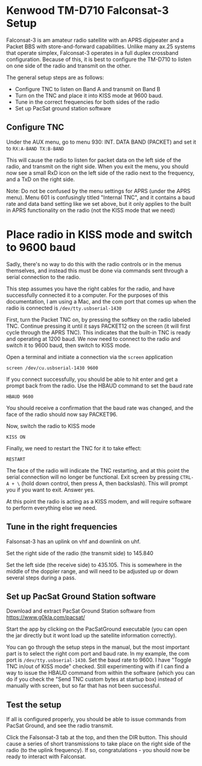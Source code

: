 # Kenwood TM-D710 Falconsat-3 Setup
Falconsat-3 is am amateur radio satellite with an APRS digipeater and a Packet BBS with store-and-forward capabilities. Unlike many ax.25 systems that operate simplex, Falconsat-3 operates in a full duplex crossband configuration. Because of this, it is best to configure the TM-D710 to listen on one side of the radio and transmit on the other. 

The general setup steps are as follows:

- Configure TNC to listen on Band A and transmit on Band B
- Turn on the TNC and place it into KISS mode at 9600 baud.
- Tune in the correct frequencies for both sides of the radio
- Set up PacSat ground station software

## Configure TNC
Under the AUX menu, go to menu 930: INT. DATA BAND (PACKET) and set it to `RX:A-BAND TX:B-BAND`

This will cause the radio to listen for packet data on the left side of the radio, and transmit on the right side. When you exit the menu, you should now see a small RxD icon on the left side of the radio next to the frequency, and a TxD on the right side.

Note: Do not be confused by the menu settings for APRS (under the APRS menu). Menu 601 is confusingly titled "Internal TNC", and it contains a baud rate and data band setting like we set above, but it only applies to the built in APRS functionality on the radio (not the KISS mode that we need)

# Place radio in KISS mode and switch to 9600 baud
Sadly, there's no way to do this with the radio controls or in the menus themselves, and instead this must be done via commands sent through a serial connection to the radio.

This step assumes you have the right cables for the radio, and have successfully connected it to a computer. For the purposes of this documentation, I am using a Mac, and the com port that comes up when the radio is connected is `/dev/tty.usbserial-1430`

First, turn the Packet TNC on, by pressing the softkey on the radio labeled TNC. Continue pressing it until it says PACKET12 on the screen (it will first cycle through the APRS TNC). This indicates that the built-in TNC is ready and operating at 1200 baud. We now need to connect to the radio and switch it to 9600 baud, then switch to KISS mode.

Open a terminal and initiate a connection via the `screen` application
```
screen /dev/cu.usbserial-1430 9600
```
If you connect successfully, you should be able to hit enter and get a prompt back from the radio. Use the HBAUD command to set the baud rate
```
HBAUD 9600
```
You should receive a confirmation that the baud rate was changed, and the face of the radio should now say PACKET96.

Now, switch the radio to KISS mode
```
KISS ON
```
Finally, we need to restart the TNC for it to take effect:
```
RESTART
```
The face of the radio will indicate the TNC restarting, and at this point the serial connection will no longer be functional. Exit screen by pressing `CTRL-A + \` (hold down control, then press A, then backslash). This will prompt you if you want to exit. Answer yes.

At this point the radio is acting as a KISS modem, and will require software to perform everything else we need.

## Tune in the right frequencies
Falsonsat-3 has an uplink on vhf and downlink on uhf. 

Set the right side of the radio (the transmit side) to 145.840

Set the left side (the receive side) to 435.105. This is somewhere in the middle of the doppler range, and will need to be adjusted up or down several steps during a pass.

## Set up PacSat Ground Station software

Download and extract PacSat Ground Station software from https://www.g0kla.com/pacsat/

Start the app by clicking on the PacSatGround executable (you can open the jar directly but it wont load up the satellite information correctly).

You can go through the setup steps in the manual, but the most important part is to select the right com port and baud rate. In my example, the com port is `/dev/tty.usbserial-1430`. Set the baud rate to 9600. I have "Toggle TNC in/out of KISS mode" checked. Still experimenting with if I can find a way to issue the HBAUD command from within the software (which you can do if you check the "Send TNC custom bytes at startup box) instead of manually with screen, but so far that has not been successful.

## Test the setup
If all is configured properly, you should be able to issue commands from PacSat Ground, and see the radio transmit.

Click the Falsonsat-3 tab at the top, and then the DIR button. This should cause a series of short transmissions to take place on the right side of the radio (to the uplink frequency). If so, congratulations - you should now be ready to interact with Falconsat.